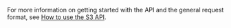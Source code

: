 For more information on getting started with the API and the general request format, see [How to use the S3 API](../../storage/s3/index.md).